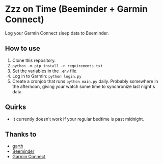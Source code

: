 # Zzz on Time (Beeminder + Garmin Connect)
Log your Garmin Connect sleep data to Beeminder.

## How to use
1. Clone this repository.
2. `python -m pip install -r requirements.txt`
3. Set the variables in the `.env` file.
4. Log in to Garmin: `python login.py`
3. Create a cronjob that runs `python main.py` daily. Probably somewhere in the afternoon, giving your watch some time to synchronize last night's data.

## Quirks
- It currently doesn't work if your regular bedtime is past midnight.

## Thanks to
- [garth](https://github.com/matin/garth)
- [Beeminder](https://www.beeminder.com/)
- [Garmin Connect](https://connect.garmin.com/)
